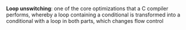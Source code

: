 **Loop unswitching**: one of the core optimizations that a C compiler performs, whereby a loop containing a conditional is transformed into a conditional with a loop in both parts, which changes flow control
